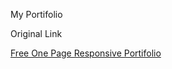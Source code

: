 My Portifolio

Original Link

[Free One Page Responsive Portifolio](http://www.mrova.com/free-one-page-responsive-html-resume-template/)